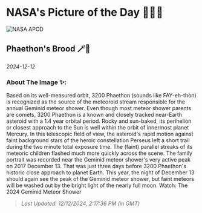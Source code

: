 
# NASA's Picture of the Day 🧑‍🚀💫

  ![NASA APOD](https://apod.nasa.gov/apod/image/2412/MSato_Phaethon-and-Geminids-v1.jpg)
  
  ## Phaethon's Brood 🪄🌌
  
  _2024-12-12_
  
  ### About The Image ✨: 
  
  Based on its well-measured orbit, 3200 Phaethon (sounds like FAY-eh-thon) is recognized as the source of the meteoroid stream responsible for the annual Geminid meteor shower. Even though most meteor shower parents are comets, 3200 Phaethon is a known and closely tracked near-Earth asteroid with a 1.4 year orbital period. Rocky and sun-baked, its perihelion or closest approach to the Sun is well within the orbit of innermost planet Mercury. In this telescopic field of view, the asteroid's rapid motion against faint background stars of the heroic constellation Perseus left a short trail during the two minute total exposure time. The (faint) parallel streaks of its meteoric children flashed much more quickly across the scene. The family portrait was recorded near the Geminid meteor shower's very active peak on 2017 December 13. That was just three days before 3200 Phaethon's historic close approach to planet Earth. This year, the night of December 13 should again see the peak of the Geminid meteor shower, but faint meteors will be washed out by the bright light of the nearly full moon.  Watch: The 2024 Geminid Meteor Shower
  
  
  
  > _Last Updated: 12/12/2024, 2:17:36 PM (in GMT)_
  